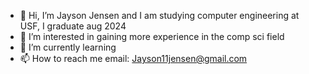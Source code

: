 - 👋 Hi, I’m Jayson Jensen and I am studying computer engineering at USF, I graduate aug 2024
- 👀 I’m interested in gaining more experience in the comp sci field
- 🌱 I’m currently learning
- 📫 How to reach me email: Jayson11jensen@gmail.com

<!---
3JRock/3JRock is a ✨ special ✨ repository because its `README.md` (this file) appears on your GitHub profile.
You can click the Preview link to take a look at your changes.
--->

